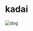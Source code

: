 # kadai

![dog](https://user-images.githubusercontent.com/30037928/67665978-27de0c00-f9ae-11e9-9750-533c29203c7f.png)
